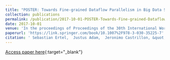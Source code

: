 ```yaml
---
title: "POSTER: Towards Fine-grained Dataflow Parallelism in Big Data Systems"
collection: publications
permalink: /publication/2017-10-01-POSTER-Towards-Fine-grained-Dataflow-Parallelism-in-Big-Data-Systems
date: 2017-10-01
venue: 'In the proceedings of Proceedings of the 30th International Workshop on Languages and Compilers for Parallel Computing (LCPC 2017)'
paperurl: 'https://link.springer.com/book/10.1007%2F978-3-030-35225-7'
citation: ' Sebastian Ertel,  Justus Adam,  Jeronimo Castrillon, &quot;POSTER: Towards Fine-grained Dataflow Parallelism in Big Data Systems.&quot; In the proceedings of Proceedings of the 30th International Workshop on Languages and Compilers for Parallel Computing (LCPC 2017), 2017.'
---
```

[Access paper here](https://link.springer.com/book/10.1007%2F978-3-030-35225-7){:target="_blank"}

